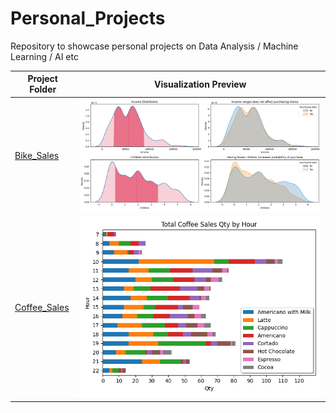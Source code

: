 # Personal_Projects
Repository to showcase personal projects on Data Analysis / Machine Learning / AI etc

|Project Folder|Visualization Preview|
|-|-|
|[Bike_Sales](https://github.com/zinogore/Personal_Projects/tree/main/Bike_Sales)|![alt text](https://github.com/zinogore/Personal_Projects/blob/main/Bike_Sales/assets/imgs/Income_Children_PurchaseChoice.png?raw=True)|
|[Coffee_Sales](https://github.com/zinogore/Personal_Projects/tree/main/Coffee_Sales)|![alt text](https://github.com/zinogore/Personal_Projects/blob/main/Coffee_Sales/Total_Coffee_Sales_Qty_by_Hour.png?raw=True)|
